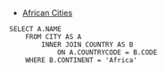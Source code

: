 * [African Cities](https://www.hackerrank.com/challenges/african-cities/problem?h_r=next-challenge&h_v=zen)

```
SELECT A.NAME 
    FROM CITY AS A
        INNER JOIN COUNTRY AS B
            ON A.COUNTRYCODE = B.CODE
    WHERE B.CONTINENT = 'Africa'
```
